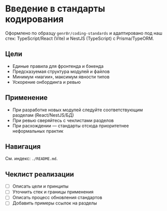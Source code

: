 # Введение в стандарты кодирования

Оформлено по образцу `genr8r/coding-standards` и адаптировано под наш стек: TypeScript/React (Vite) и NestJS (TypeScript) с Prisma/TypeORM.

## Цели
- Единые правила для фронтенда и бэкенда
- Предсказуемая структура модулей и файлов
- Минимум «магии», максимум явности типов
- Ускорение онбординга и ревью

## Применение
- При разработке новых модулей следуйте соответствующим разделам (React/NestJS/БД)
- При ревью сверяйтесь с чеклистами разделов
- При расхождении — стандарты отсюда приоритетнее неформальных практик

## Навигация
См. индекс: `./README.md`.

## Чеклист реализации
- [ ] Описать цели и принципы
- [ ] Уточнить стек и границы применения
- [ ] Описать процесс обновления стандартов
- [ ] Добавить примеры ссылок на разделы